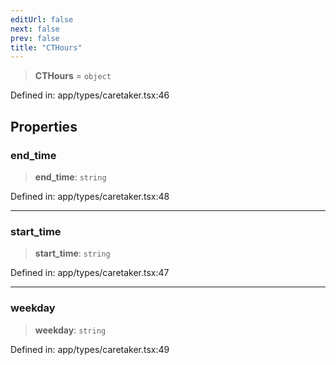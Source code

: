 ```yaml
---
editUrl: false
next: false
prev: false
title: "CTHours"
---
```


> **CTHours** = `object`

Defined in: app/types/caretaker.tsx:46

## Properties

### end\_time

> **end\_time**: `string`

Defined in: app/types/caretaker.tsx:48

***

### start\_time

> **start\_time**: `string`

Defined in: app/types/caretaker.tsx:47

***

### weekday

> **weekday**: `string`

Defined in: app/types/caretaker.tsx:49
